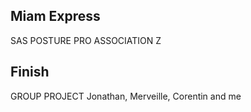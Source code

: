 ## Miam Express

SAS POSTURE PRO ASSOCIATION Z

## Finish

GROUP PROJECT Jonathan, Merveille, Corentin and me

